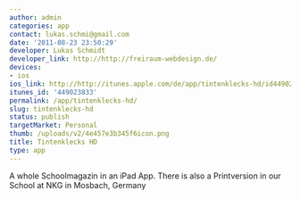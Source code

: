 ```yaml
---
author: admin
categories: app
contact: lukas.schmi@gmail.com
date: '2011-08-23 23:50:29'
developer: Lukas Schmidt
developer_link: http://http://freiraum-webdesign.de/
devices: 
- ios
ios_link: http://http://itunes.apple.com/de/app/tintenklecks-hd/id449023833?mt=8
itunes_id: '449023833'
permalink: /app/tintenklecks-hd/
slug: tintenklecks-hd
status: publish
targetMarket: Personal
thumb: /uploads/v2/4e457e3b345f6icon.png
title: Tintenklecks HD
type: app
---
```


A whole Schoolmagazin in an iPad App. There is also a Printversion in our School at NKG in Mosbach, Germany